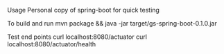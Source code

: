 
 Usage
Personal copy of spring-boot for quick testing

 To build and run
mvn package && java -jar target/gs-spring-boot-0.1.0.jar

 Test end points
curl localhost:8080/actuator
curl localhost:8080/actuator/health